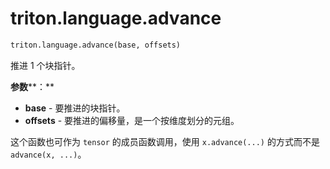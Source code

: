# triton.language.advance

```python
triton.language.advance(base, offsets)
```
推进 1 个块指针。

**参数****：**

* **base** - 要推进的块指针。
* **offsets** - 要推进的偏移量，是一个按维度划分的元组。

这个函数也可作为 `tensor` 的成员函数调用，使用 `x.advance(...)` 的方式而不是 `advance(x, ...)`。


